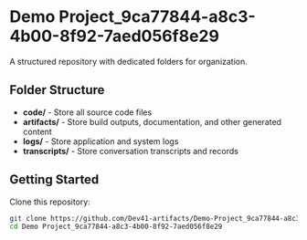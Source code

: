 # Demo Project_9ca77844-a8c3-4b00-8f92-7aed056f8e29
A structured repository with dedicated folders for organization.

## Folder Structure

- **code/** - Store all source code files
- **artifacts/** - Store build outputs, documentation, and other generated content
- **logs/** - Store application and system logs
- **transcripts/** - Store conversation transcripts and records

## Getting Started

Clone this repository:
```bash
git clone https://github.com/Dev41-artifacts/Demo-Project_9ca77844-a8c3-4b00-8f92-7aed056f8e29
cd Demo Project_9ca77844-a8c3-4b00-8f92-7aed056f8e29
```
